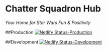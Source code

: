 # Chatter Squadron Hub
*Your Home for Star Wars Fun & Positivity*

##Production
[![Netlify Status-Production](https://api.netlify.com/api/v1/badges/36074b2b-b7ae-4650-b3f9-cec6700d992c/deploy-status)](https://app.netlify.com/sites/chatter-squadron-hub-prod/deploys)

##Development
[![Netlify Status-Development](https://api.netlify.com/api/v1/badges/3b6dda40-ca02-4bec-8319-38bf0f6f6a02/deploy-status)](https://app.netlify.com/sites/chatter-squadron-hub-dev/deploys)

